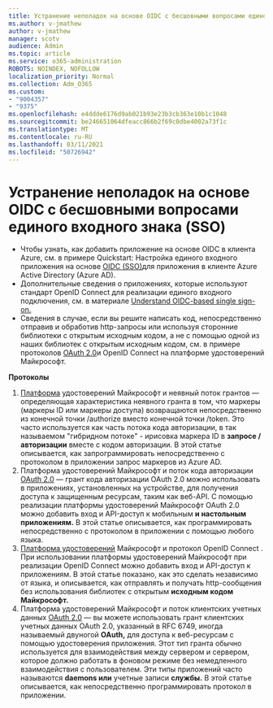 ```yaml
---
title: Устранение неполадок на основе OIDC с бесшовными вопросами единого входного знака (SSO)
ms.author: v-jmathew
author: v-jmathew
manager: scotv
audience: Admin
ms.topic: article
ms.service: o365-administration
ROBOTS: NOINDEX, NOFOLLOW
localization_priority: Normal
ms.collection: Adm_O365
ms.custom:
- "9004357"
- "9375"
ms.openlocfilehash: e4ddde6176d9ab021b93e23b3cb363e10b1c1048
ms.sourcegitcommit: be246651064dfeacc866b2f69c0dbe4002a73f1c
ms.translationtype: MT
ms.contentlocale: ru-RU
ms.lasthandoff: 03/11/2021
ms.locfileid: "50726942"
---
```

# <a name="troubleshoot-oidc-based-seamless-single-sign-on-sso-issues"></a>Устранение неполадок на основе OIDC с бесшовными вопросами единого входного знака (SSO)

- Чтобы узнать, как добавить приложение на основе OIDC в клиента Azure, см. в примере Quickstart: Настройка единого входного приложения на основе [OIDC (SSO)](https://docs.microsoft.com/azure/active-directory/manage-apps/add-application-portal-setup-oidc-sso)для приложения в клиенте Azure Active Directory (Azure AD).
- Дополнительные сведения о приложениях, которые используют стандарт OpenID Connect для реализации единого входного подключения, см. в материале [Understand OIDC-based single sign-on.](https://docs.microsoft.com/azure/active-directory/manage-apps/configure-oidc-single-sign-on)
- Сведения в случае, если вы решите написать код, непосредственно отправив и обработив http-запросы или используя сторонние библиотеки с открытым исходным кодом, а не с помощью одной из наших библиотек с открытым исходным кодом, см. в примере протоколов [OAuth 2.0](https://docs.microsoft.com/azure/active-directory/develop/active-directory-v2-protocols)и OpenID Connect на платформе удостоверений Майкрософт.

**Протоколы**

1. [Платформа](https://docs.microsoft.com/azure/active-directory/develop/v2-oauth2-implicit-grant-flow) удостоверений Майкрософт и неявный поток грантов — определяющая характеристика неявного гранта в том, что маркеры (маркеры ID или маркеры доступа) возвращаются непосредственно из конечной точки /authorize вместо конечной точки /token. Это часто используется как часть потока кода авторизации, в так называемом "гибридном потоке" - ирисовка маркера ID в **запросе /авторизации** вместе с кодом авторизации. В этой статье описывается, как запрограммировать непосредственно с протоколом в приложении запрос маркеров из Azure AD.
2. Платформа удостоверений Майкрософт и поток кода авторизации [OAuth 2.0](https://docs.microsoft.com/azure/active-directory/develop/v2-oauth2-auth-code-flow) — грант кода авторизации OAuth 2.0 можно использовать в приложениях, установленных на устройстве, для получения доступа к защищенным ресурсам, таким как веб-API. С помощью реализации платформы удостоверений Майкрософт OAuth 2.0 можно добавить вход и API-доступ к мобильным **и настольным приложениям.** В этой статье описывается, как программировать непосредственно с протоколом в приложении с помощью любого языка.
3. [Платформа удостоверений](https://docs.microsoft.com/azure/active-directory/develop/v2-protocols-oidc) Майкрософт и протокол OpenID Connect . При использовании платформы удостоверений Майкрософт при реализации OpenID Connect можно добавить вход и API-доступ к приложениям. В этой статье показано, как это сделать независимо от языка, и описывается, как отправлять и получать http-сообщения без использования библиотек с открытым **исходным кодом Майкрософт.**
4. Платформа удостоверений Майкрософт и поток клиентских учетных данных [OAuth 2.0](https://docs.microsoft.com/azure/active-directory/develop/v2-oauth2-client-creds-grant-flow) — вы можете использовать грант клиентских учетных данных OAuth 2.0, указанный в RFC 6749, иногда называемый двуногой **OAuth,** для доступа к веб-ресурсам с помощью удостоверения приложения. Этот тип гранта обычно используется для взаимодействия между сервером и сервером, которое должно работать в фоновом режиме без немедленного взаимодействия с пользователем. Эти типы приложений часто называются **daemons или** учетные записи **службы.** В этой статье описывается, как непосредственно программировать протокол в приложении.
